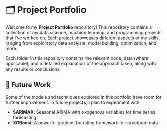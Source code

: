 # 🗂️ Project Portfolio

Welcome to my **Project Portfolio** repository! This repository contains a collection of my data science, machine learning, and programming projects that I’ve worked on. Each project showcases different aspects of my skills, ranging from exploratory data analysis, model building, optimization, and more.

Each folder in this repository contains the relevant code, data (where applicable), and a detailed explanation of the approach taken, along with any results or conclusions.

## 🚀 Future Work
Some of the models and techniques explored in this portfolio have room for further improvement. In future projects, I plan to experiment with:
- **SARIMAX**: Seasonal ARIMA with exogenous variables for time series forecasting.
- **XGBoost**: A powerful gradient boosting framework for structured data.
